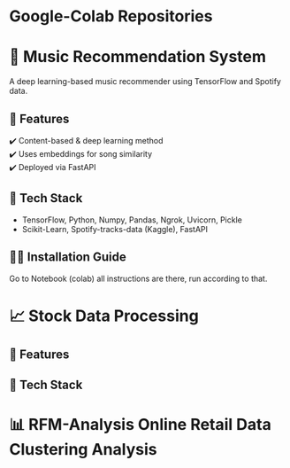 # Google-Colab Repositories

# 🎵 Music Recommendation System  
A deep learning-based music recommender using TensorFlow and Spotify data.  

## 🚀 Features  
✔️ Content-based & deep learning method  
✔️ Uses embeddings for song similarity  
✔️ Deployed via FastAPI  

## 📌 Tech Stack  
- TensorFlow, Python, Numpy, Pandas, Ngrok, Uvicorn, Pickle  
- Scikit-Learn, Spotify-tracks-data (Kaggle), FastAPI

## 👷‍♂️ Installation Guide
Go to Notebook (colab) all instructions are there, run according to that.


# 📈 Stock Data Processing 

## 🚀 Features

## 📌 Tech Stack

# 📊 RFM-Analysis Online Retail Data Clustering Analysis
